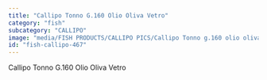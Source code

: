 ```yaml
---
title: "Callipo Tonno G.160 Olio Oliva Vetro"
category: "fish"
subcategory: "CALLIPO"
image: "media/FISH PRODUCTS/CALLIPO PICS/Callipo Tonno g.160 olio oliva vetro .jpg"
id: "fish-callipo-467"
---
```


Callipo Tonno G.160 Olio Oliva Vetro
